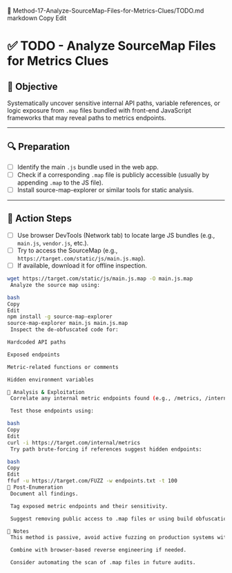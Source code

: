 📁 Method-17-Analyze-SourceMap-Files-for-Metrics-Clues/TODO.md
markdown
Copy
Edit
# ✅ TODO - Analyze SourceMap Files for Metrics Clues

## 🎯 Objective
Systematically uncover sensitive internal API paths, variable references, or logic exposure from `.map` files bundled with front-end JavaScript frameworks that may reveal paths to metrics endpoints.

---

## 🔍 Preparation

- [ ] Identify the main `.js` bundle used in the web app.
- [ ] Check if a corresponding `.map` file is publicly accessible (usually by appending `.map` to the JS file).
- [ ] Install source-map-explorer or similar tools for static analysis.

---

## 🔨 Action Steps

- [ ] Use browser DevTools (Network tab) to locate large JS bundles (e.g., `main.js`, `vendor.js`, etc.).
- [ ] Try to access the SourceMap (e.g., `https://target.com/static/js/main.js.map`).
- [ ] If available, download it for offline inspection.

```bash
wget https://target.com/static/js/main.js.map -O main.js.map
 Analyze the source map using:

bash
Copy
Edit
npm install -g source-map-explorer
source-map-explorer main.js main.js.map
 Inspect the de-obfuscated code for:

Hardcoded API paths

Exposed endpoints

Metric-related functions or comments

Hidden environment variables

🧠 Analysis & Exploitation
 Correlate any internal metric endpoints found (e.g., /metrics, /internal/stats, etc.) with what’s exposed.

 Test those endpoints using:

bash
Copy
Edit
curl -i https://target.com/internal/metrics
 Try path brute-forcing if references suggest hidden endpoints:

bash
Copy
Edit
ffuf -u https://target.com/FUZZ -w endpoints.txt -t 100
🧼 Post-Enumeration
 Document all findings.

 Tag exposed metric endpoints and their sensitivity.

 Suggest removing public access to .map files or using build obfuscation.

📌 Notes
 This method is passive, avoid active fuzzing on production systems without approval.

 Combine with browser-based reverse engineering if needed.

 Consider automating the scan of .map files in future audits.
